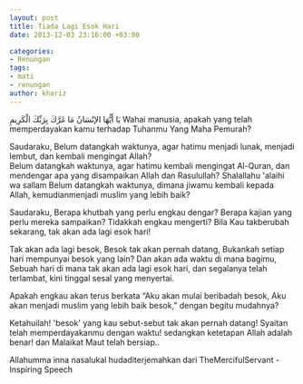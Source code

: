 ```yaml
---
layout: post
title: Tiada Lagi Esok Hari
date: 2013-12-03 23:16:00 +03:00

categories:
- Renungan
tags:
- mati
- renungan
author: khariz
---
```





يَا أَيُّهَا الإنْسَانُ مَا غَرَّكَ بِرَبِّكَ الْكَرِيمِ
Wahai manusia, apakah yang telah memperdayakan kamu terhadap Tuhanmu Yang Maha Pemurah? 


Saudaraku,
Belum datangkah waktunya, agar hatimu menjadi lunak, menjadi lembut, dan kembali mengingat Allah?  
Belum datangkah waktunya, agar hatimu kembali mengingat Al-Quran, dan mendengar apa yang disampaikan Allah dan Rasulullah? Shalallahu 'alaihi wa sallam 
Belum datangkah waktunya, dimana jiwamu kembali kepada Allah, kemudianmenjadi muslim yang lebih baik?

Saudaraku,
Berapa khutbah yang perlu engkau dengar?
Berapa kajian yang perlu mereka sampaikan?
Tidakkah engkau mengerti?
Bila Kau takberubah sekarang, tak akan ada lagi esok hari!

Tak akan ada lagi besok, 
Besok tak akan pernah datang,
Bukankah setiap hari mempunyai besok yang lain?
Dan akan ada waktu di mana bagimu,
Sebuah hari di mana tak akan ada lagi esok hari,
dan segalanya telah terlambat,
kini tinggal sesal yang menyertai.

Apakah engkau akan terus berkata
“Aku akan mulai beribadah besok, 
Aku akan menjadi muslim yang lebih baik besok,”
dengan begitu mudahnya?

Ketahuilah!
'besok' yang kau sebut-sebut tak akan pernah datang!
Syaitan telah memperdayakanmu dengan waktu!
sedangkan ketetapan Allah adalah benar!
dan Malaikat Maut telah bersiap..

Allahumma inna nasalukal hudaditerjemahkan dari TheMercifulServant - Inspiring Speech

